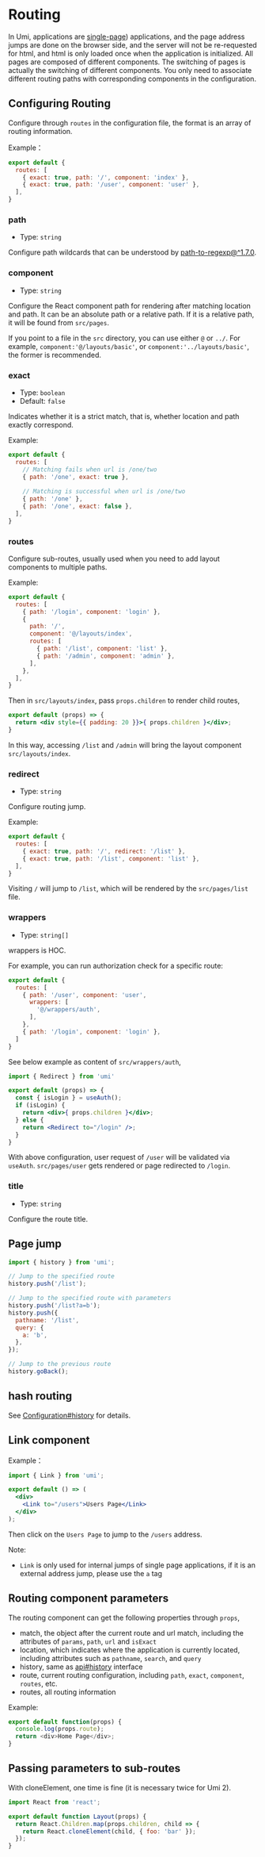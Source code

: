 # Routing

In Umi, applications are [single-page](https://en.wikipedia.org/wiki/Single-page_application)) applications, and the page address jumps are done on the browser side, and the server will not be re-requested for html, and html is only loaded once when the application is initialized. All pages are composed of different components. The switching of pages is actually the switching of different components. You only need to associate different routing paths with corresponding components in the configuration.


## Configuring Routing

Configure through `routes` in the configuration file, the format is an array of routing information.

Example：

```js
export default {
  routes: [
    { exact: true, path: '/', component: 'index' },
    { exact: true, path: '/user', component: 'user' },
  ],
}
```

### path

* Type: `string`

Configure path wildcards that can be understood by [path-to-regexp@^1.7.0](https://github.com/pillarjs/path-to-regexp/tree/v1.7.0).

### component

* Type: `string`

Configure the React component path for rendering after matching location and path. It can be an absolute path or a relative path. If it is a relative path, it will be found from `src/pages`.

If you point to a file in the `src` directory, you can use either `@` or `../`. For example, `component:'@/layouts/basic'`, or `component:'../layouts/basic'`, the former is recommended.

### exact

* Type: `boolean`
* Default: `false`

Indicates whether it is a strict match, that is, whether location and path exactly correspond.

Example:

```js
export default {
  routes: [
    // Matching fails when url is /one/two
    { path: '/one', exact: true },
    
    // Matching is successful when url is /one/two
    { path: '/one' },
    { path: '/one', exact: false },
  ],
}
```

### routes

Configure sub-routes, usually used when you need to add layout components to multiple paths.

Example:

```js
export default {
  routes: [
    { path: '/login', component: 'login' },
    {
      path: '/',
      component: '@/layouts/index',
      routes: [
        { path: '/list', component: 'list' },
        { path: '/admin', component: 'admin' },
      ],
    }, 
  ],
}
```

Then in `src/layouts/index`, pass `props.children` to render child routes,

```jsx
export default (props) => {
  return <div style={{ padding: 20 }}>{ props.children }</div>;
}
```

In this way, accessing `/list` and `/admin` will bring the layout component `src/layouts/index`.

### redirect

* Type: `string`

Configure routing jump.

Example:

```js
export default {
  routes: [
    { exact: true, path: '/', redirect: '/list' },
    { exact: true, path: '/list', component: 'list' },
  ],
}
```

Visiting `/` will jump to `/list`, which will be rendered by the `src/pages/list` file.

### wrappers

* Type: `string[]`

wrappers is HOC.

For example, you can run authorization check for a specific route: 

```js
export default {
  routes: [
    { path: '/user', component: 'user',
      wrappers: [
        '@/wrappers/auth',
      ],
    },
    { path: '/login', component: 'login' },
  ]
}
```

See below example as content of `src/wrappers/auth`,

```jsx
import { Redirect } from 'umi'

export default (props) => {
  const { isLogin } = useAuth();
  if (isLogin) {
    return <div>{ props.children }</div>;
  } else {
    return <Redirect to="/login" />;
  }
}
```

With above configuration, user request of `/user` will be validated via `useAuth`. `src/pages/user` gets rendered or page redirected to `/login`.

### title

* Type: `string`

Configure the route title.

## Page jump

```js
import { history } from 'umi';

// Jump to the specified route
history.push('/list');

// Jump to the specified route with parameters
history.push('/list?a=b');
history.push({
  pathname: '/list',
  query: {
    a: 'b',
  },
});

// Jump to the previous route
history.goBack();
```

## hash routing

See [Configuration#history](../config#history) for details.

## Link component

Example：

```jsx
import { Link } from 'umi';

export default () => (
  <div>
    <Link to="/users">Users Page</Link>
  </div>
);
```

Then click on the `Users Page` to jump to the `/users` address.

Note:

* `Link` is only used for internal jumps of single page applications, if it is an external address jump, please use the `a` tag

## Routing component parameters

The routing component can get the following properties through `props`,

* match, the object after the current route and url match, including the attributes of `params`, `path`, `url` and `isExact`
* location, which indicates where the application is currently located, including attributes such as `pathname`, `search`, and `query`
* history, same as [api#history](../api#history) interface
* route, current routing configuration, including `path`, `exact`, `component`, `routes`, etc.
* routes, all routing information

Example:

```js
export default function(props) {
  console.log(props.route);
  return <div>Home Page</div>;
}
```

## Passing parameters to sub-routes

With cloneElement, one time is fine (it is necessary twice for Umi 2).

```js
import React from 'react';

export default function Layout(props) {
  return React.Children.map(props.children, child => {
    return React.cloneElement(child, { foo: 'bar' });
  });
}
```

